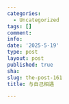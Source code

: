```yaml
---
categories:
  - Uncategorized
tags: []
comment: 
info: 
date: '2025-5-19'
type: post
layout: post
published: true
sha: 
slug: the-post-161
title: 与自己相遇

---
```

